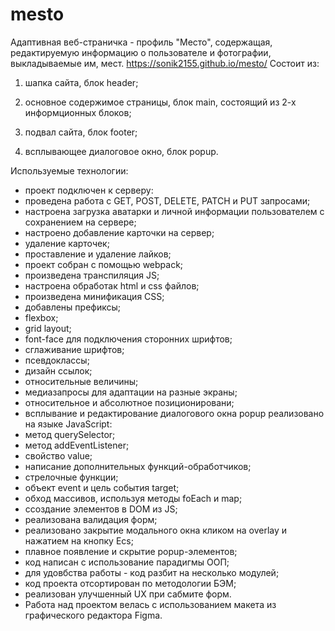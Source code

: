 # mesto
Адаптивная веб-страничка - профиль "Место", содержащая, редактируемую информацию о пользователе и фотографии, выкладываемые им, мест.
https://sonik2155.github.io/mesto/
Состоит из:

1. шапка сайта, блок header;
2. основное содержимое страницы, блок main, состоящий из 2-х информционных блоков;

3. подвал сайта, блок footer;
4. всплывающее диалоговое окно, блок popup.

Используемые технологии:
* проект подключен к серверу:
* проведена работа с GET, POST, DELETE, PATCH и PUT запросами;
* настроена загрузка аватарки и личной информации пользователем с сохранением на сервере;
* настроено добавление карточки на сервер;
* удаление карточек;
* проставление и удаление лайков;
* проект собран с помощью webpack;
* произведена транспиляция JS;
* настроена обработак html и css файлов;
* произведена минификация CSS;
* добавлены префиксы;
* flexbox;
* grid layout;
* font-face для подключения сторонних шрифтов;
* сглаживание шрифтов;
* псевдоклассы;
* дизайн ссылок;
* относительные величины;
* медиазапросы для адаптации на разные экраны;
* относительное и абсолютное позиционировани;
* всплывание и редактирование диалогового окна popup реализовано на языке JavaScript:
* метод querySelector;
* метод addEventListener;
* свойство value;
* написание дополнительных функций-обработчиков;
* стрелочные функции;
* объект event и цель события target;
* обход массивов, используя методы foEach и map;
* cсоздание элементов в DOM из JS;
* реализована валидация форм;
* реализовано закрытие модального окна кликом на overlay и нажатием на кнопку Ecs;
* плавное появление и скрытие popup-элементов;
* код написан с использование парадигмы ООП;
* для удовбства работы - код разбит на несколько модулей;
* код проекта отсортирован по методологии БЭМ;
* реализован улучшенный UX при сабмите форм.
* Работа над проектом велась с использованием макета из графического редактора Figma.
